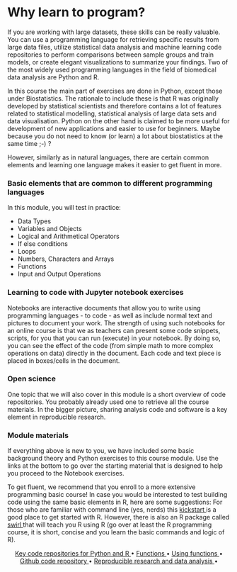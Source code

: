# Why learn to program?

If you are working with large datasets, these skills can be really valuable. You can use a programming language for retrieving specific results from large data files, utilize statistical data analysis and machine learning code repositories to perform comparisons between sample groups and train models, or create elegant visualizations to summarize your findings. Two of the most widely used programming languages in the field of biomedical data analysis are Python and R.

In this course the main part of exercises are done in Python, except those under Biostatistics. The rationale to include these is that R was originally developed by statistical scientists and therefore contains a lot of features related to statistical modelling, statistical analysis of large data sets and data visualisation. Python on the other hand is claimed to be more useful for development of new applications and easier to use for beginners. Maybe because you do not need to know (or learn) a lot about biostatistics at the same time ;-) ?

However, similarly as in natural languages, there are certain common elements and learning one language makes it easier to get fluent in more. 

### Basic elements that are common to different programming languages  

In this module, you will test in practice:

* Data Types
* Variables and Objects
* Logical and Arithmetical Operators
* If else conditions
* Loops
* Numbers, Characters and Arrays
* Functions
* Input and Output Operations

### Learning to code with Jupyter notebook exercises

Notebooks are interactive documents that allow you to write using programming languages - to code - as well as include normal text and pictures to document your work. The strength of using such notebooks for an online course is that we as teachers can present some code snippets, scripts, for you that you can run (execute) in your notebook. By doing so, you can see the effect of the code (from simple math to more complex operations on data) directly in the document. Each code and text piece is placed in boxes/cells in the document.

### Open science

One topic that we will also cover in this module is a short overview of code repositories. You probably already used one to retrieve all the course materials. In the bigger picture, sharing analysis code and software is a key element in reproducible research.

### Module materials

If everything above is new to you, we have included some basic background theory and Python exercises to this course module. Use the links at the bottom to go over the starting material that is designed to help you proceed to the Notebook exercises. 

To get fluent, we recommend that you enroll to a more extensive programming basic course! In case you would be interested to test building code using the same basic elements in R, here are some suggestions: For those who are familiar with command line (yes, nerds) this <a href="https://cran.r-project.org/doc/contrib/Lemon-kickstart/"> kickstart </a> is a good place to get started with R. However, there is also an R package called <a href="https://swirlstats.com/students.html"> swirl </a> that will teach you R using R (go over at least the R programming course, it is short, concise and you learn the basic commands and logic of R).

<p align="center">
  <a href="./assets/p1.md">   Key code repositories for Python and R    </a> •
  <a href="./assets/p2.md">   Functions    </a> •
  <a href="./assets/p3.md">   Using functions   </a> •
  <a href="./assets/p4.md">   Github code repository    </a> •
  <a href="./assets/p5.md">   Reproducible research and data analysis    </a> •
</p>



